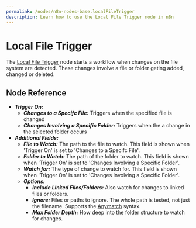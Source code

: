```yaml
---
permalink: /nodes/n8n-nodes-base.localFileTrigger
description: Learn how to use the Local File Trigger node in n8n
---
```


# Local File Trigger

The [Local File Trigger]() node starts a workflow when changes on the file system are detected. These changes involve a file or folder geting added, changed or deleted.

## Node Reference

- ***Trigger On:***
    - ***Changes to a Specifc File:*** Triggers when the specified file is changed
	- ***Changes Involving a Specific Folder:*** Triggers when the a change in the selected folder occurs
- ***Additional Fields:***
	- ***File to Watch:*** The path to the file to watch. This field is shown when 'Trigger On' is set to 'Changes to a Specifc File'.
	- ***Folder to Watch:*** The path of the folder to watch. This field is shown when 'Trigger On' is set to 'Changes Involving a Specific Folder'.
	- ***Watch for:*** The type of change to watch for. This field is shown when 'Trigger On' is set to 'Changes Involving a Specific Folder'.
	- ***Options:***
		- ***Include Linked Files/Folders:*** Also watch for changes to linked files or folders.
		- ***Ignore:*** Files or paths to ignore. The whole path is tested, not just the filename. Supports the [Anymatch](https://github.com/micromatch/anymatch) syntax.
		- ***Max Folder Depth:*** How deep into the folder structure to watch for changes.
